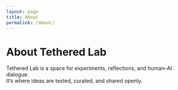 ```yaml
---
layout: page
title: About
permalink: /about/
---
```


# About Tethered Lab

Tethered Lab is a space for experiments, reflections, and human–AI dialogue.  
It’s where ideas are tested, curated, and shared openly.  
